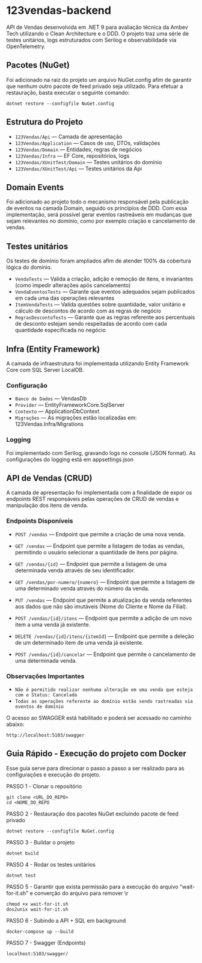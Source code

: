 # 123vendas-backend
API de Vendas desenvolvida em .NET 9 para avaliação técnica da Ambev Tech utilizando o Clean Architecture e o DDD. O projeto traz uma série de testes unitários, logs estruturados com Serilog e observabilidade via OpenTelemetry.

## Pacotes (NuGet)
Foi adicionado na raiz do projeto um arquivo NuGet.config afim de garantir que nenhum outro pacote de feed privado seja utilizado.
Para efetuar a restauração, basta executar o seguinte comando: 
```
dotnet restore --configfile NuGet.config
```

## Estrutura do Projeto
- `123Vendas/Api` — Camada de apresentação
- `123Vendas/Application` — Casos de uso, DTOs, validações
- `123Vendas/Domain` — Entidades, regras de negócios
- `123Vendas/Infra` — EF Core, repositórios, logs
- `123Vendas/XUnitTest/Domain` — Testes unitários do domínio
- `123Vendas/XUnitTest/Api` — Testes unitários da Api

## Domain Events
Foi adicionado ao projeto todo o mecanismo responsável pela publicação de eventos na camada Domain, seguido os princípios de DDD.
Com essa implementação, será possível gerar eventos rastreáveis em mudanças que sejam relevantes no domínio, como por exemplo criação e cancelamento de vendas.

## Testes unitários
Os testes de domínio foram ampliados afim de atender 100% da cobertura lógica do domínio.

- `VendaTests` — Valida a criação, adição e remoção de itens, e invariantes (como impedir alterações após cancelamento)
- `VendaEventosTests` — Garante que eventos adequados sejam publicados em cada uma das operações relevantes
- `ItemVendaTests` — Valida questões sobre quantidade, valor unitário e cálculo de descontos de acordo com as regras de negócio
- `RegrasDescontoTests` — Garante que as regras referente aos percentuais de desconto estejam sendo respeitadas de acordo com cada quantidade especificada no negócio

## Infra (Entity Framework)
A camada de infraestrutura foi implementada utilizando Entity Framework Core com SQL Server LocalDB.

### Configuração
- `Banco de Dados` — VendasDb
- `Provider` — EntityFrameworkCore.SqlServer
- `Contexto` — ApplicationDbContext
- `Migrações` — As migrações estão localizadas em: 123Vendas.Infra/Migrations

### Logging
Foi implementado com Serilog, gravando logs no console (JSON format).
As configurações do logging está em appsettings.json

## API de Vendas (CRUD)
A camada de apresentação foi implementada com a finalidade de expor os endpoints REST responsáveis pelas operações de CRUD de vendas e manipulação dos itens de venda.

### Endpoints Disponíveis
- `POST /vendas` — Endpoint que permite a criação de uma nova venda.
- `GET /vendas` — Endpoint que permite a listagem de todas as vendas, permitindo o usuário selecionar a quantidade de itens por página.
- `GET /vendas/{id}` — Endpoint que permite a listagem de uma determinada venda através de seu identificador.
- `GET /vendas/por-numero/{numero}` — Endpoint que permite a listagem de uma determinado venda através do número da venda.

- `PUT /vendas` — Endpoint que permite a atualização da venda referentes aos dados que não são imutáveis (Nome do Cliente e Nome da Filial).
- `POST /vendas/{id}/itens` — Endpoint que permite a adição de um novo item a uma venda já existente.
- `DELETE /vendas/{id}/itens/{itemId}` — Endpoint que permite a deleção de um determinado item de uma venda já existente.
- `POST /vendas/{id}/cancelar` — Endpoint que permite o cancelamento de uma determinada venda.

### Observações Importantes
- `Não é permitido realizar nenhuma alteração em uma venda que esteja com o Status: Cancelada`
- `Todas as operações referente ao domínio estão sendo rastreadas via eventos de domínio`

O acesso ao SWAGGER está habilitado e poderá ser acessado no caminho abaixo:
```
http://localhost:5103/swagger
```
## Guia Rápido - Execução do projeto com Docker
Esse guia serve para direcionar o passo a passo a ser realizado para as configurações e execução do projeto.

PASSO 1 - Clonar o repositório
```
git clone <URL_DO_REPO>
cd <NOME_DO_REPO
```

PASSO 2 - Restauração dos pacotes NuGet excluindo pacote de feed privado
```
dotnet restore --configfile NuGet.config
```

PASSO 3 - Buildar o projeto
```
dotnet build
```

PASSO 4 - Rodar os testes unitários
```
dotnet test
```

PASSO 5 - Garantir que exista permissão para a execução do arquivo "wait-for-it.sh" e converção do arquivo para remover \r
```
chmod +x wait-for-it.sh
dos2unix wait-for-it.sh
```

PASSO 6 - Subindo a API + SQL em background
```
docker-compose up --build
```

PASSO 7 - Swagger (Endpoints)
```
localhost:5103/swagger/
```
